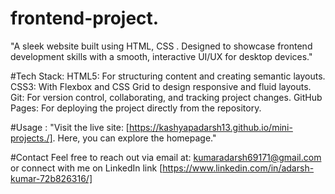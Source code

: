 ﻿# frontend-project.

"A sleek website built using HTML, CSS .
Designed to showcase frontend development skills with a smooth, interactive UI/UX for desktop devices."


#Tech Stack:
HTML5: For structuring content and creating semantic layouts.
CSS3: With Flexbox and CSS Grid to design responsive and fluid layouts.
Git: For version control, collaborating, and tracking project changes.
GitHub Pages: For deploying the project directly from the repository.

#Usage :
"Visit the live site: [https://kashyapadarsh13.github.io/mini-projects./]. Here, you can explore the homepage."

#Contact
Feel free to reach out via email at: kumaradarsh69171@gmail.com or connect with me on LinkedIn link [https://www.linkedin.com/in/adarsh-kumar-72b826316/]

